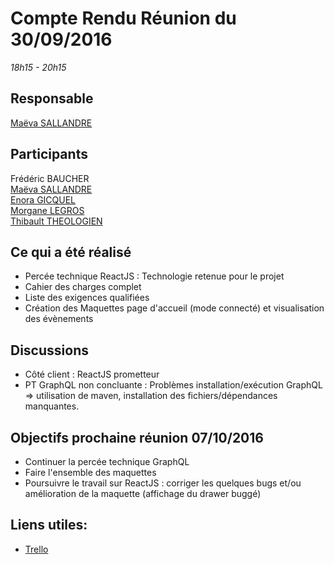 # Compte Rendu Réunion du 30/09/2016
*18h15 - 20h15*

## Responsable
[Maëva SALLANDRE](https://github.com/Lueva)

## Participants
Frédéric BAUCHER  
[Maëva SALLANDRE](https://github.com/Lueva)  
[Enora GICQUEL](https://github.com/Kahmeset)  
[Morgane LEGROS](https://github.com/morgane1806)  
[Thibault THEOLOGIEN](https://github.com/MacBootglass)


## Ce qui a été réalisé
* Percée technique ReactJS : Technologie retenue pour le projet
* Cahier des charges complet
* Liste des exigences qualifiées
* Création des Maquettes page d'accueil (mode connecté) et visualisation des évènements

## Discussions
* Côté client : ReactJS prometteur
* PT GraphQL non concluante : Problèmes installation/exécution GraphQL => utilisation de maven, installation des fichiers/dépendances manquantes.

## Objectifs prochaine réunion 07/10/2016
* Continuer la percée technique GraphQL
* Faire l'ensemble des maquettes
* Poursuivre le travail sur ReactJS : corriger les quelques bugs et/ou amélioration de la maquette (affichage du drawer buggé) 

## Liens utiles:
* [Trello](https://trello.com/b/5UbSuHw2/asi-j-m-ennuie)
